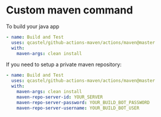 # Custom maven command

To build your java app

```yaml
- name: Build and Test
  uses: qcastel/github-actions-maven/actions/maven@master
  with:
    maven-args: clean install
```

If you need to setup a private maven repository:

```yaml
- name: Build and Test
  uses: qcastel/github-actions-maven/actions/maven@master
  with:
    maven-args: clean install
    maven-repo-server-id: YOUR_SERVER
    maven-repo-server-password: YOUR_BUILD_BOT_PASSWORD
    maven-repo-server-username: YOUR_BUILD_BOT_USER
```
